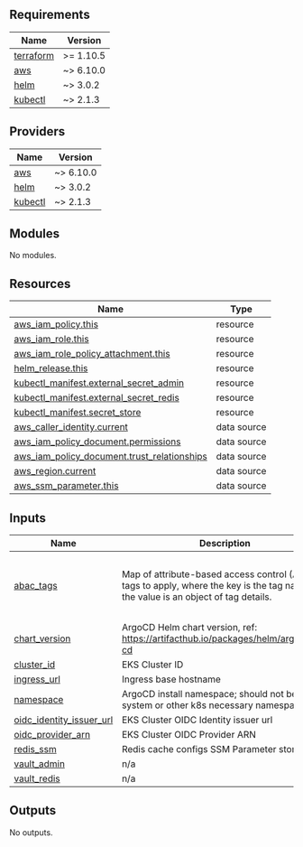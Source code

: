 <!-- BEGIN_TF_DOCS -->
## Requirements

| Name | Version |
|------|---------|
| <a name="requirement_terraform"></a> [terraform](#requirement\_terraform) | >= 1.10.5 |
| <a name="requirement_aws"></a> [aws](#requirement\_aws) | ~> 6.10.0 |
| <a name="requirement_helm"></a> [helm](#requirement\_helm) | ~> 3.0.2 |
| <a name="requirement_kubectl"></a> [kubectl](#requirement\_kubectl) | ~> 2.1.3 |

## Providers

| Name | Version |
|------|---------|
| <a name="provider_aws"></a> [aws](#provider\_aws) | ~> 6.10.0 |
| <a name="provider_helm"></a> [helm](#provider\_helm) | ~> 3.0.2 |
| <a name="provider_kubectl"></a> [kubectl](#provider\_kubectl) | ~> 2.1.3 |

## Modules

No modules.

## Resources

| Name | Type |
|------|------|
| [aws_iam_policy.this](https://registry.terraform.io/providers/hashicorp/aws/latest/docs/resources/iam_policy) | resource |
| [aws_iam_role.this](https://registry.terraform.io/providers/hashicorp/aws/latest/docs/resources/iam_role) | resource |
| [aws_iam_role_policy_attachment.this](https://registry.terraform.io/providers/hashicorp/aws/latest/docs/resources/iam_role_policy_attachment) | resource |
| [helm_release.this](https://registry.terraform.io/providers/hashicorp/helm/latest/docs/resources/release) | resource |
| [kubectl_manifest.external_secret_admin](https://registry.terraform.io/providers/alekc/kubectl/latest/docs/resources/manifest) | resource |
| [kubectl_manifest.external_secret_redis](https://registry.terraform.io/providers/alekc/kubectl/latest/docs/resources/manifest) | resource |
| [kubectl_manifest.secret_store](https://registry.terraform.io/providers/alekc/kubectl/latest/docs/resources/manifest) | resource |
| [aws_caller_identity.current](https://registry.terraform.io/providers/hashicorp/aws/latest/docs/data-sources/caller_identity) | data source |
| [aws_iam_policy_document.permissions](https://registry.terraform.io/providers/hashicorp/aws/latest/docs/data-sources/iam_policy_document) | data source |
| [aws_iam_policy_document.trust_relationships](https://registry.terraform.io/providers/hashicorp/aws/latest/docs/data-sources/iam_policy_document) | data source |
| [aws_region.current](https://registry.terraform.io/providers/hashicorp/aws/latest/docs/data-sources/region) | data source |
| [aws_ssm_parameter.this](https://registry.terraform.io/providers/hashicorp/aws/latest/docs/data-sources/ssm_parameter) | data source |

## Inputs

| Name | Description | Type | Default | Required |
|------|-------------|------|---------|:--------:|
| <a name="input_abac_tags"></a> [abac\_tags](#input\_abac\_tags) | Map of attribute-based access control (ABAC) tags to apply, where the key is the tag name and the value is an object of tag details. | <pre>map(object({<br/>    tag_type    = string<br/>    abac_key    = string<br/>    abac_values = list(string)<br/>  }))</pre> | `null` | no |
| <a name="input_chart_version"></a> [chart\_version](#input\_chart\_version) | ArgoCD Helm chart version, ref: https://artifacthub.io/packages/helm/argo/argo-cd | `string` | `"8.1.3"` | no |
| <a name="input_cluster_id"></a> [cluster\_id](#input\_cluster\_id) | EKS Cluster ID | `string` | n/a | yes |
| <a name="input_ingress_url"></a> [ingress\_url](#input\_ingress\_url) | Ingress base hostname | `string` | n/a | yes |
| <a name="input_namespace"></a> [namespace](#input\_namespace) | ArgoCD install namespace; should not be kube-system or other k8s necessary namespace | `string` | `"ci-cd"` | no |
| <a name="input_oidc_identity_issuer_url"></a> [oidc\_identity\_issuer\_url](#input\_oidc\_identity\_issuer\_url) | EKS Cluster OIDC Identity issuer url | `string` | n/a | yes |
| <a name="input_oidc_provider_arn"></a> [oidc\_provider\_arn](#input\_oidc\_provider\_arn) | EKS Cluster OIDC Provider ARN | `string` | n/a | yes |
| <a name="input_redis_ssm"></a> [redis\_ssm](#input\_redis\_ssm) | Redis cache configs SSM Parameter store name | `string` | n/a | yes |
| <a name="input_vault_admin"></a> [vault\_admin](#input\_vault\_admin) | n/a | `string` | n/a | yes |
| <a name="input_vault_redis"></a> [vault\_redis](#input\_vault\_redis) | n/a | `string` | n/a | yes |

## Outputs

No outputs.
<!-- END_TF_DOCS -->